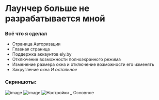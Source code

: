 # Лаунчер больше не разрабатывается мной

### Всё что я сделал
- Страница Авторизации
- Главная страница
- Поддержка аккаунтов ely.by
- Отключение возможности полноэкранного режима
- Изменение размера окна и отключение возможности его изменять
- Закругление окна
*И остальное*

### Скриншоты:
![image](https://github.com/user-attachments/assets/b82b08b7-920a-41a4-8c20-200632e6dced)
![image](https://github.com/user-attachments/assets/15ad6a88-ff72-4648-890e-fccab1b6554f)
![Настройки _ Основное](https://github.com/user-attachments/assets/af75c16f-e085-4a38-b35b-4eda238f84cf)
